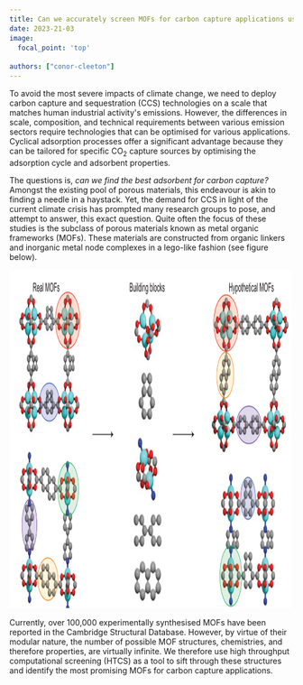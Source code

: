 ```yaml
---
title: Can we accurately screen MOFs for carbon capture applications using high throughput computational screening workflows? 
date: 2023-21-03
image:
  focal_point: 'top'
  
authors: ["conor-cleeton"]
---
```

<!-- Can we accurately screen MOFs for carbon capture applications using high throughput computational screening workflows?    -->

<!--more-->

To avoid the most severe impacts of climate change, we need to deploy carbon capture and sequestration (CCS) technologies on a scale that matches human industrial activity's emissions. However, the differences in scale, composition, and technical requirements between various emission sectors require technologies that can be optimised for various applications. Cyclical adsorption processes offer a significant advantage because they can be tailored for specific CO<sub>2</sub> capture sources by optimising the adsorption cycle and adsorbent properties.  

The questions is, <i>can we find the best adsorbent for carbon capture?</i> Amongst the existing pool of porous materials, this endeavour is akin to finding a needle in a haystack. Yet, the demand for CCS in light of the current climate crisis has prompted many research groups to pose, and attempt to answer, this exact question. Quite often the focus of these studies is the subclass of porous materials known as metal organic frameworks (MOFs). These materials are constructed from organic linkers and inorganic metal node complexes in a lego-like fashion (see figure below).


<img src="MOF_example.png" alt="Hypothetical MOFs from real MOF building blocks" width="500" height="600">

 Currently, over 100,000 experimentally synthesised MOFs have been reported in the Cambridge Structural Database. However, by virtue of their modular nature, the number of possible MOF structures, chemistries, and therefore properties, are virtually infinite. We therefore use high throughput computational screening (HTCS) as a tool to sift through these structures and identify the most promising MOFs for carbon capture applications.

